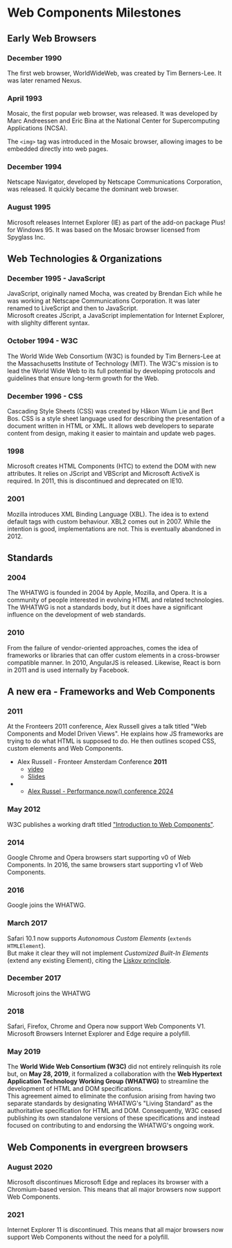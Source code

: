# Web Components Milestones

## Early Web Browsers

### December 1990

The first web browser, WorldWideWeb, was created by Tim Berners-Lee. It was later renamed Nexus.

### April 1993

Mosaic, the first popular web browser, was released. It was developed by Marc Andreessen and Eric Bina at the National Center for Supercomputing Applications (NCSA).

The `<img>` tag was introduced in the Mosaic browser, allowing images to be embedded directly into web pages.

### December 1994

Netscape Navigator, developed by Netscape Communications Corporation, was released. It quickly became the dominant web browser.

### August 1995

Microsoft releases Internet Explorer (IE) as part of the add-on package Plus! for Windows 95. It was based on the Mosaic browser licensed from Spyglass Inc.

## Web Technologies & Organizations

### December 1995 - JavaScript

JavaScript, originally named Mocha, was created by Brendan Eich while he was working at Netscape Communications Corporation. It was later renamed to LiveScript and then to JavaScript.  
Microsoft creates JScript, a JavaScript implementation for Internet Explorer, with slighlty different syntax.

### October 1994 - W3C

The World Wide Web Consortium (W3C) is founded by Tim Berners-Lee at the Massachusetts Institute of Technology (MIT). The W3C's mission is to lead the World Wide Web to its full potential by developing protocols and guidelines that ensure long-term growth for the Web.

### December 1996 - CSS

Cascading Style Sheets (CSS) was created by Håkon Wium Lie and Bert Bos. CSS is a style sheet language used for describing the presentation of a document written in HTML or XML. It allows web developers to separate content from design, making it easier to maintain and update web pages.


### 1998

Microsoft creates HTML Components (HTC) to extend the DOM with new attributes. It relies on JScript and VBScript and Microsoft ActiveX is required. In 2011, this is discontinued and deprecated on IE10.

### 2001

Mozilla introduces XML Binding Language (XBL). The idea is to extend default tags with custom behaviour. XBL2 comes out in 2007. While the intention is good, implementations are not. This is eventually abandoned in 2012.

## Standards

### 2004

The WHATWG is founded in 2004 by Apple, Mozilla, and Opera. It is a community of people interested in evolving HTML and related technologies. The WHATWG is not a standards body, but it does have a significant influence on the development of web standards.

### 2010

From the failure of vendor-oriented approaches, comes the idea of frameworks or libraries that can offer custom elements in a cross-browser compatible manner. In 2010, AngularJS is released. Likewise, React is born in 2011 and is used internally by Facebook.

## A new era - Frameworks and Web Components

### 2011

At the Fronteers 2011 conference, Alex Russell gives a talk titled "Web Components and Model Driven Views". He explains how JS frameworks are trying to do what HTML is supposed to do. He then outlines scoped CSS, custom elements and Web Components.

- Alex Russell - Fronteer Amsterdam Conference **2011**
  - [video](https://vimeo.com/33430613)
  - [Slides](https://infrequently.org/11/fronteers/fronteers.html#36)
- - [Alex Russel - Performance.now() conference 2024](https://www.youtube.com/watch?v=0XwWVjQOmyg)

### May 2012

W3C publishes a working draft titled ["Introduction to Web Components"](https://www.w3.org/TR/components-intro/).

### 2014

Google Chrome and Opera browsers start supporting v0 of Web Components. In 2016, the same browsers start supporting v1 of Web Components.

### 2016

Google joins the WHATWG.

### March 2017

Safari 10.1 now supports _Autonomous Custom Elements_ (`extends HTMLElement`).  
But make it clear they will not implement _Customized Built-In Elements_ (extend any existing Element), citing the [Liskov princliple](https://en.wikipedia.org/wiki/Liskov_substitution_principle).

### December 2017

Microsoft joins the WHATWG

### 2018

Safari, Firefox, Chrome and Opera now support Web Components V1.
Microsoft Browsers Internet Explorer and Edge require a polyfill.

### May 2019

The **World Wide Web Consortium (W3C)** did not entirely relinquish its role but, on **May 28, 2019**, it formalized a collaboration with the **Web Hypertext Application Technology Working Group (WHATWG)** to streamline the development of HTML and DOM specifications.  
This agreement aimed to eliminate the confusion arising from having two separate standards by designating WHATWG's "Living Standard" as the authoritative specification for HTML and DOM. Consequently, W3C ceased publishing its own standalone versions of these specifications and instead focused on contributing to and endorsing the WHATWG's ongoing work.

## Web Components in evergreen browsers

### August 2020

Microsoft discontinues Microsoft Edge and replaces its browser with a Chromium-based version. This means that all major browsers now support Web Components.

### 2021

Internet Explorer 11 is discontinued. This means that all major browsers now support Web Components without the need for a polyfill.
